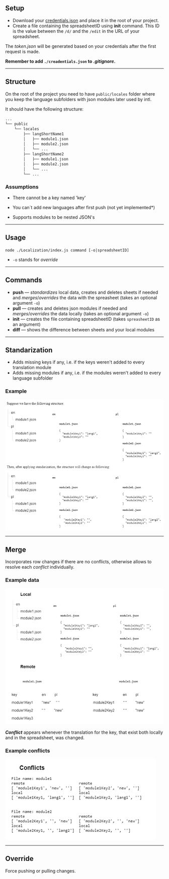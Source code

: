 ## Setup 

* Download your [credentials.json](https://developers.google.com/sheets/api/quickstart/nodejs) and place it in the root of your project.
* Create a file containing the spreadsheetID using **init** command. This ID is the value between the `/d/` and the `/edit` in the URL of your spreadsheet.

The *token.json* will be generated based on your credentials after the first request is made.

**Remember to add `./creadentials.json` to *.gitignore*.**

***

## Structure 

On the root of the project you need to have `public/locales` folder where you keep the language subfolders with json modules later used by intl.

It should have the following structure: 

``` 
...
└── public
    └── locales
        ├── langShortName1
        │   ├── module1.json
        │   ├── module2.json
        │   └── ...
        ├── langShortName2
        │   ├── module1.json
        │   ├── module2.json
        │   └── ...
        └── ...
```

### Assumptions

* There cannot be a key named 'key'

* You can`t add new languages after first push (not yet implemented*)

* Supports modules to be nested JSON's

***

## Usage

`node ./Localization/index.js command [-o|spreadsheetID]`

 - `-o` stands for *override*

***

## Commands

* **push** — *standardizes* local data, creates and deletes sheets if needed and *merges*/*overrides* the data with the spreasheet (takes an optional argument `-o`)
* **pull** — creates and deletes json modules if needed and *merges*/*overrides* the data locally (takes an optional argument `-o`)
* **init** — creates the file containing spreadsheetID (takes `spreasheetID` as an argument)
* **diff** — shows the difference between sheets and your local modules

***

## Standarization

* Adds missing keys if any, i.e. if the keys weren't added to every translation module
* Adds missing modules if any, i.e. if the modules weren't added to every language subfolder 

### Example 

![Example](Localization/pics/Standarization.png)

***

## Merge 

Incorporates row changes if there are no conflicts, otherwise allows to resolve each *conflict* individually.

### Example data

![Example](Localization/pics/Data.PNG)

_**Conflict**_ appears whenever the translation for the key, that exist both locally and in the spreadsheet, was changed.

### Example conflicts

![Example](Localization/pics/Conflicts.PNG)

***

## Override

Force pushing or pulling changes.

